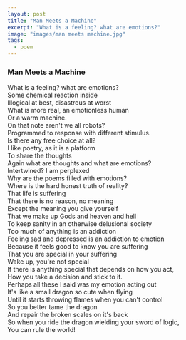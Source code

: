 ```yaml
---
layout: post
title: "Man Meets a Machine"
excerpt: "What is a feeling? what are emotions?"
image: "images/man meets machine.jpg"
tags: 
  - poem
---
```


### Man Meets a Machine

What is a feeling? what are emotions?  
Some chemical reaction inside  
Illogical at best, disastrous at worst  
What is more real, an emotionless human  
Or a warm machine.  
On that note aren't we all robots?  
Programmed to response with different stimulus.  
Is there any free choice at all?  
I like poetry, as it is a platform   
To share the thoughts  
Again what are thoughts and what are emotions?  
Intertwined? I am perplexed  
Why are the poems filled with emotions?  
Where is the hard honest truth of reality?  
That life is suffering   
That there is no reason, no meaning  
Except the meaning you give yourself  
That we make up Gods and heaven and hell  
To keep sanity in an otherwise delusional society  
Too much of anything is an addiction  
Feeling sad and depressed is an addiction to emotion  
Because it feels good to know you are suffering  
That you are special in your suffering  
Wake up, you're not special  
If there is anything special that depends on how you act,  
How you take a decision and stick to it.  
Perhaps all these I said was my emotion acting out  
It's like a small dragon so cute when flying  
Until it starts throwing flames when you can't control  
So you better tame the dragon  
And repair the broken scales on it's back  
So when you ride the dragon wielding your sword of logic,  
You can rule the world!  
